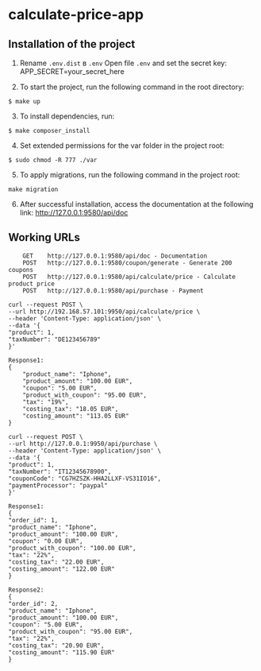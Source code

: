# calculate-price-app

## Installation of the project
1. Rename `.env.dist` в `.env`
   Open file `.env` and set the secret key:
   APP_SECRET=your_secret_here

2. To start the project, run the following command in the root directory:
```shell
$ make up
```

3. To install dependencies, run:
```shell
$ make composer_install
```

4. Set extended permissions for the var folder in the project root:
```shell
$ sudo chmod -R 777 ./var
```

5. To apply migrations, run the following command in the project root:
```shell
make migration
```

6. After successful installation, access the documentation at the following link:
   http://127.0.0.1:9580/api/doc

## Working URLs
```shell
    GET    http://127.0.0.1:9580/api/doc - Documentation
    POST   http://127.0.0.1:9580/coupon/generate - Generate 200 coupons
    POST   http://127.0.0.1:9580/api/calculate/price - Calculate product price
    POST   http://127.0.0.1:9580/api/purchase - Payment 
```

```shell
curl --request POST \
--url http://192.168.57.101:9950/api/calculate/price \
--header 'Content-Type: application/json' \
--data '{
"product": 1,
"taxNumber": "DE123456789"
}'

Response1:
{
	"product_name": "Iphone",
	"product_amount": "100.00 EUR",
	"coupon": "5.00 EUR",
	"product_with_coupon": "95.00 EUR",
	"tax": "19%",
	"costing_tax": "18.05 EUR",
	"costing_amount": "113.05 EUR"
}
```

```shell
curl --request POST \
--url http://127.0.0.1:9950/api/purchase \
--header 'Content-Type: application/json' \
--data '{
"product": 1,
"taxNumber": "IT12345678900",
"couponCode": "CG7HZSZK-HHA2LLXF-VS31IO16",
"paymentProcessor": "paypal"
}'

Response1:
{
"order_id": 1,
"product_name": "Iphone",
"product_amount": "100.00 EUR",
"coupon": "0.00 EUR",
"product_with_coupon": "100.00 EUR",
"tax": "22%",
"costing_tax": "22.00 EUR",
"costing_amount": "122.00 EUR"
}

Response2:
{
"order_id": 2,
"product_name": "Iphone",
"product_amount": "100.00 EUR",
"coupon": "5.00 EUR",
"product_with_coupon": "95.00 EUR",
"tax": "22%",
"costing_tax": "20.90 EUR",
"costing_amount": "115.90 EUR"
}
```
